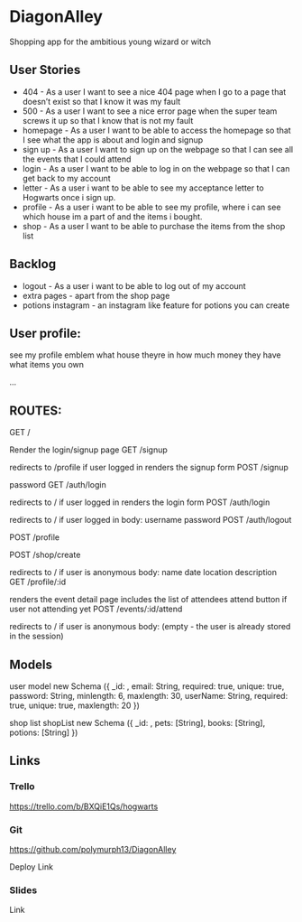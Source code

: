 # DiagonAlley
Shopping app for the ambitious young wizard or witch

## User Stories
- 404 - As a user I want to see a nice 404 page when I go to a page that doesn’t exist so that I know it was my fault
- 500 - As a user I want to see a nice error page when the super team screws it up so that I know that is not my fault
- homepage - As a user I want to be able to access the homepage so that I see what the app is about and login and signup
- sign up - As a user I want to sign up on the webpage so that I can see all the events that I could attend
- login - As a user I want to be able to log in on the webpage so that I can get back to my account
- letter - As a user i want to be able to see my acceptance letter to Hogwarts once i sign up. 
- profile - As a user i want to be able to see my profile, where i can see which house im a part of and the items i bought. 
- shop - As a user I want to be able to purchase the items from the shop list

## Backlog
- logout - As a user i want to be able to log out of my account
- extra pages - apart from the shop page 
- potions instagram - an instagram like feature for potions you can create

## User profile:

see my profile
emblem what house theyre in
how much money they have 
what items you own


...
## ROUTES:
GET /

Render the login/signup page
GET /signup


redirects to /profile if user logged in
renders the signup form 
POST /signup

password
GET /auth/login

redirects to / if user logged in
renders the login form 
POST /auth/login

redirects to / if user logged in
body:
username
password
POST /auth/logout

POST /profile



POST /shop/create

redirects to / if user is anonymous
body:
name
date
location
description
GET /profile/:id

renders the event detail page
includes the list of attendees
attend button if user not attending yet
POST /events/:id/attend

redirects to / if user is anonymous
body: (empty - the user is already stored in the session)

## Models
user model 
new Schema ({
_id: , 
email: String, required: true, unique: true,
password: String, minlength: 6, maxlength: 30,
userName: String, required: true, unique: true, maxlength: 20 
}) 

shop list
shopList new Schema ({
_id: , pets: [String], books: [String], potions: [String]
})
  
## Links
### Trello
https://trello.com/b/BXQiE1Qs/hogwarts

### Git

https://github.com/polymurph13/DiagonAlley

Deploy Link

### Slides

Link
